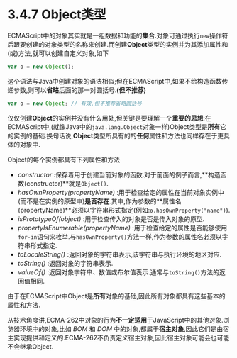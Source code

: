 # 3.4.7 Object类型

ECMAScript中的对象其实就是一组数据和功能的**集合**.对象可通过执行`new`操作符后跟要创建的对象类型的名称来创建.而创建**Object**类型的实例并为其添加属性和(或)方法,就可以创建自定义对象,如下

```js .line-numbers
var o = new Object();
```

这个语法与Java中创建对象的语法相似;但在ECMAScript中,如果不给构造函数传递参数,则可以**省略**后面的那一对圆括号.**(但不推荐)**

```js .line-numbers
var o = new Object; // 有效,但不推荐省略圆括号
```

仅仅创建**Object**的实例并没有什么用处,但关键是要理解一个**重要的思想**:在ECMAScript中,(就像Java中的`java.lang.Object`对象一样)Object类型是**所有**它的实例的基础.换句话说,**Object**类型所具有的的**任何**属性和方法也同样存在于更具体的对象中.

Object的每个实例都具有下列属性和方法

* *constructor* :保存着用于创建当前对象的函数.对于前面的例子而言,**构造函数(constructor)**就是`Object()`.
* *hasOwnProperty(propertyName)* :用于检查给定的属性在当前对象实例中(而不是在实例的原型中)**是否存在**.其中,作为参数的**属性名(propertyName)**必须以字符串形式指定(例如:`o.hasOwnProperty("name")`).
* *isPrototypeOf(object)* :用于检查传入的对象是否是传入对象的原型.
* *propertyIsEnumerable(propertyName)* :用于检查给定的属性是否能够使用`for-in`语句来枚举.与`hasOwnProperty()`方法一样,作为参数的属性名必须以字符串形式指定.
* *toLocaleString()* :返回对象的字符串表示,该字符串与执行环境的地区对应.
* *toString()* :返回对象的字符串表示.
* *valueOf()* :返回对象字符串、数值或布尔值表示.通常与`toString()`方法的返回值相同.

由于在ECMAScript中Object是**所有**对象的基础,因此所有对象都具有这些基本的属性和方法.

从技术角度讲,ECMA-262中对象的行为**不一定适用**于JavaScript中的其他对象.浏览器环境中的对象,比如 *BOM* 和 *DOM* 中的对象,都属于**宿主对象**,因此它们是由宿主实现提供和定义的.ECMA-262不负责定义宿主对象,因此宿主对象可能会也可能不会继承Object.
